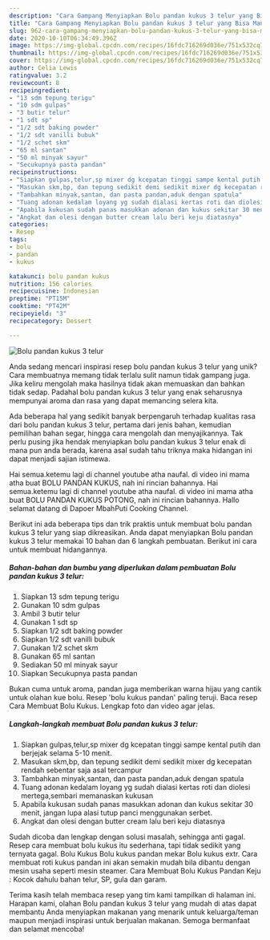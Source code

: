 ```yaml
---
description: "Cara Gampang Menyiapkan Bolu pandan kukus 3 telur yang Bisa Manjain Lidah"
title: "Cara Gampang Menyiapkan Bolu pandan kukus 3 telur yang Bisa Manjain Lidah"
slug: 962-cara-gampang-menyiapkan-bolu-pandan-kukus-3-telur-yang-bisa-manjain-lidah
date: 2020-10-10T06:34:49.396Z
image: https://img-global.cpcdn.com/recipes/16fdc716269d036e/751x532cq70/bolu-pandan-kukus-3-telur-foto-resep-utama.jpg
thumbnail: https://img-global.cpcdn.com/recipes/16fdc716269d036e/751x532cq70/bolu-pandan-kukus-3-telur-foto-resep-utama.jpg
cover: https://img-global.cpcdn.com/recipes/16fdc716269d036e/751x532cq70/bolu-pandan-kukus-3-telur-foto-resep-utama.jpg
author: Celia Lewis
ratingvalue: 3.2
reviewcount: 8
recipeingredient:
- "13 sdm tepung terigu"
- "10 sdm gulpas"
- "3 butir telur"
- "1 sdt sp"
- "1/2 sdt baking powder"
- "1/2 sdt vanilli bubuk"
- "1/2 schet skm"
- "65 ml santan"
- "50 ml minyak sayur"
- "Secukupnya pasta pandan"
recipeinstructions:
- "Siapkan gulpas,telur,sp mixer dg kcepatan tinggi sampe kental putih dan berjejak selama 5-10 menit."
- "Masukan skm,bp, dan tepung sedikit demi sedikit mixer dg kecepatan rendah sebentar saja asal tercampur"
- "Tambahkan minyak,santan, dan pasta pandan,aduk dengan spatula"
- "Tuang adonan kedalam loyang yg sudah dialasi kertas roti dan diolesi mertega,sembari memanaskan kukusan"
- "Apabila kukusan sudah panas masukkan adonan dan kukus sekitar 30 menit, jangan lupa alasi tutup panci menggunakan serbet."
- "Angkat dan olesi dengan butter cream lalu beri keju diatasnya"
categories:
- Resep
tags:
- bolu
- pandan
- kukus

katakunci: bolu pandan kukus 
nutrition: 156 calories
recipecuisine: Indonesian
preptime: "PT15M"
cooktime: "PT42M"
recipeyield: "3"
recipecategory: Dessert

---
```



![Bolu pandan kukus 3 telur](https://img-global.cpcdn.com/recipes/16fdc716269d036e/751x532cq70/bolu-pandan-kukus-3-telur-foto-resep-utama.jpg)

Anda sedang mencari inspirasi resep bolu pandan kukus 3 telur yang unik? Cara membuatnya memang tidak terlalu sulit namun tidak gampang juga. Jika keliru mengolah maka hasilnya tidak akan memuaskan dan bahkan tidak sedap. Padahal bolu pandan kukus 3 telur yang enak seharusnya mempunyai aroma dan rasa yang dapat memancing selera kita.

Ada beberapa hal yang sedikit banyak berpengaruh terhadap kualitas rasa dari bolu pandan kukus 3 telur, pertama dari jenis bahan, kemudian pemilihan bahan segar, hingga cara mengolah dan menyajikannya. Tak perlu pusing jika hendak menyiapkan bolu pandan kukus 3 telur enak di mana pun anda berada, karena asal sudah tahu triknya maka hidangan ini dapat menjadi sajian istimewa.

Hai semua.ketemu lagi di channel youtube atha naufal. di video ini mama atha buat BOLU PANDAN KUKUS, nah ini rincian bahannya. Hai semua.ketemu lagi di channel youtube atha naufal. di video ini mama atha buat BOLU PANDAN KUKUS POTONG, nah ini rincian bahannya. Hallo selamat datang di Dapoer MbahPuti Cooking Channel.


Berikut ini ada beberapa tips dan trik praktis untuk membuat bolu pandan kukus 3 telur yang siap dikreasikan. Anda dapat menyiapkan Bolu pandan kukus 3 telur memakai 10 bahan dan 6 langkah pembuatan. Berikut ini cara untuk membuat hidangannya.

<!--inarticleads1-->

##### Bahan-bahan dan bumbu yang diperlukan dalam pembuatan Bolu pandan kukus 3 telur:

1. Siapkan 13 sdm tepung terigu
1. Gunakan 10 sdm gulpas
1. Ambil 3 butir telur
1. Gunakan 1 sdt sp
1. Siapkan 1/2 sdt baking powder
1. Siapkan 1/2 sdt vanilli bubuk
1. Gunakan 1/2 schet skm
1. Gunakan 65 ml santan
1. Sediakan 50 ml minyak sayur
1. Siapkan Secukupnya pasta pandan


Bukan cuma untuk aroma, pandan juga memberikan warna hijau yang cantik untuk olahan kue bolu. Resep &#39;bolu kukus pandan&#39; paling teruji. Baca resep Cara Membuat Bolu Kukus. Lengkap foto dan video agar jelas. 

<!--inarticleads2-->

##### Langkah-langkah membuat Bolu pandan kukus 3 telur:

1. Siapkan gulpas,telur,sp mixer dg kcepatan tinggi sampe kental putih dan berjejak selama 5-10 menit.
1. Masukan skm,bp, dan tepung sedikit demi sedikit mixer dg kecepatan rendah sebentar saja asal tercampur
1. Tambahkan minyak,santan, dan pasta pandan,aduk dengan spatula
1. Tuang adonan kedalam loyang yg sudah dialasi kertas roti dan diolesi mertega,sembari memanaskan kukusan
1. Apabila kukusan sudah panas masukkan adonan dan kukus sekitar 30 menit, jangan lupa alasi tutup panci menggunakan serbet.
1. Angkat dan olesi dengan butter cream lalu beri keju diatasnya


Sudah dicoba dan lengkap dengan solusi masalah, sehingga anti gagal. Resep cara membuat bolu kukus itu sederhana, tapi tidak sedikit yang ternyata gagal. Bolu Kukus Bolu kukus pandan mekar Bolu kukus extr. Cara membuat roti kukus pandan ini akan semakin mudah bila dibantu dengan mesin usaha seperti mesin steamer. Cara Membuat Bolu Kukus Pandan Keju : Kocok dahulu bahan telur, SP, gula dan garam. 

Terima kasih telah membaca resep yang tim kami tampilkan di halaman ini. Harapan kami, olahan Bolu pandan kukus 3 telur yang mudah di atas dapat membantu Anda menyiapkan makanan yang menarik untuk keluarga/teman maupun menjadi inspirasi untuk berjualan makanan. Semoga bermanfaat dan selamat mencoba!
